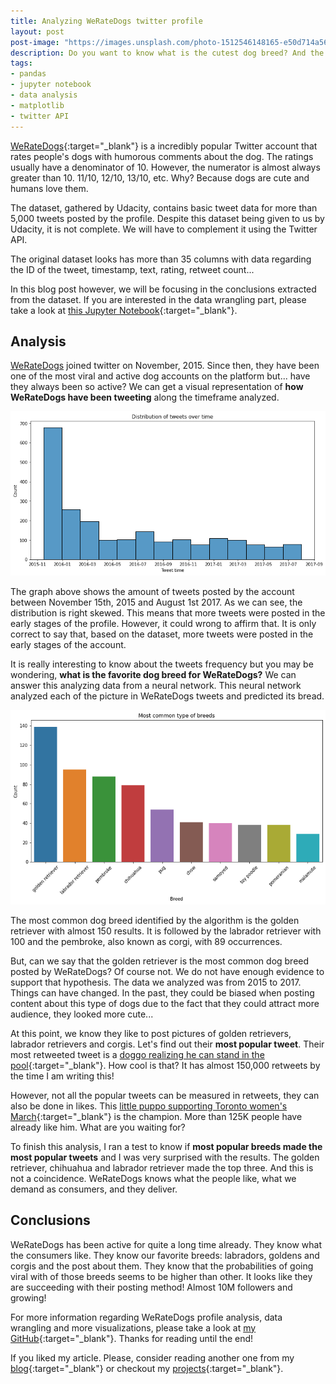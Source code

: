 ```yaml
---
title: Analyzing WeRateDogs twitter profile
layout: post
post-image: "https://images.unsplash.com/photo-1512546148165-e50d714a565a"
description: Do you want to know what is the cutest dog breed? And the most popular one? Let's take a look at the incredibly popular WeRateDogs.
tags:
- pandas
- jupyter notebook
- data analysis
- matplotlib
- twitter API
---
```


[WeRateDogs](https://twitter.com/dog_rates){:target="_blank"} is a incredibly popular Twitter account that rates people's dogs with humorous comments about the dog. The ratings usually have a denominator of 10. However, the numerator is almost always greater than 10. 11/10, 12/10, 13/10, etc. Why? Because dogs are cute and humans love them.

The dataset, gathered by Udacity, contains basic tweet data for more than 5,000 tweets posted by the profile. Despite this dataset being given to us by Udacity, it is not complete. We will have to complement it using the Twitter API.

The original dataset looks has more than 35 columns with data regarding the ID of the tweet, timestamp, text, rating, retweet count...

In this blog post however, we will be focusing in the conclusions extracted from the dataset. If you are interested in the data wrangling part, please take a look at [this Jupyter Notebook](https://github.com/aingelmo/portfolio/blob/main/Udacity/Project_4_Wrange%20and%20Analyze%20Data/wrangle_act.ipynb){:target="_blank"}.

## Analysis

[WeRateDogs](https://twitter.com/dog_rates) joined twitter on November, 2015. Since then, they have been one of the most viral and active dog accounts on the platform but... have they always been so active? We can get a visual representation of **how WeRateDogs have been tweeting** along the timeframe analyzed.

![Tweets Histogram](/assets/images/weRateDogs/tweet-histogram.png)

The graph above shows the amount of tweets posted by the account between November 15th, 2015 and August 1st 2017. As we can see, the distribution is right skewed. This means that more tweets were posted in the early stages of the profile. However, it could wrong to affirm that. It is only correct to say that, based on the dataset, more tweets were posted in the early stages of the account.

It is really interesting to know about the tweets frequency but you may be wondering, **what is the favorite dog breed for WeRateDogs?** We can answer this analyzing data from a neural network. This neural network analyzed each of the picture in WeRateDogs tweets and predicted its bread.

![Most Common Dog Breeds](/assets/images/weRateDogs/most-common-breeds.png)

The most common dog breed identified by the algorithm is the golden retriever with almost 150 results. It is followed by the labrador retriever with 100 and the pembroke, also known as corgi, with 89 occurrences.

But, can we say that the golden retriever is the most common dog breed posted by WeRateDogs? Of course not. We do not have enough evidence to support that hypothesis. The data we analyzed was from 2015 to 2017. Things can have changed. In the past, they could be biased when posting content about this type of dogs due to the fact that they could attract more audience, they looked more cute...

At this point, we know they like to post pictures of golden retrievers, labrador retrievers and corgis. Let's find out their **most popular tweet**. Their most retweeted tweet is a [doggo realizing he can stand in the pool](https://twitter.com/dog_rates/status/744234799360020481){:target="_blank"}. How cool is that? It has almost 150,000 retweets by the time I am writing this!

However, not all the popular tweets can be measured in retweets, they can also be done in likes. This [little puppo supporting Toronto women's March](https://twitter.com/dog_rates/status/822872901745569793){:target="_blank"} is the champion. More than 125K people have already like him. What are you waiting for?

To finish this analysis, I ran a test to know if **most popular breeds made the most popular tweets** and I was very surprised with the results. The golden retriever, chihuahua and labrador retriever made the top three. And this is not a coincidence. WeRateDogs knows what the people like, what we demand as consumers, and they deliver.

## Conclusions

WeRateDogs has been active for quite a long time already. They know what the consumers like. They know our favorite breeds: labradors, goldens and corgis and the post about them. They know that the probabilities of going viral with of those breeds seems to be higher than other. It looks like they are succeeding with their posting method! Almost 10M followers and growing!

For more information regarding WeRateDogs profile analysis, data wrangling and more visualizations, please take a look at [my GitHub](https://github.com/aingelmo/portfolio/blob/main/Udacity/Project_4_Wrange%20and%20Analyze%20Data/wrangle_act.ipynb){:target="_blank"}. Thanks for reading until the end!

If you liked my article. Please, consider reading another one from my [blog](https://aingelmo.github.io/blog){:target="_blank"} or checkout my [projects](https://aingelmo.github.io/project){:target="_blank"}.